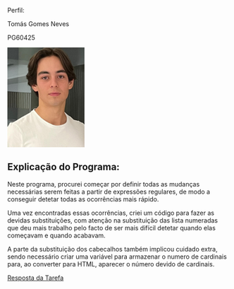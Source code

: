 Perfil:

Tomás Gomes Neves

PG60425


<img src="./ImagemPLC_copy.jpg" alt="Imagem PLC" width="175">

## **Explicação do Programa:**

  Neste programa, procurei começar por definir todas as mudanças necessárias serem feitas a partir de expressões regulares, de modo a 
conseguir detetar todas as ocorrências mais rápido.

  Uma vez encontradas essas ocorrências, criei um código para fazer as devidas substituições, com atenção na substituição das lista numeradas
que deu mais trabalho pelo facto de ser mais difícil detetar quando elas começavam e quando acabavam. 

  A parte da substituição dos cabecalhos também implicou cuidado extra, sendo necessário criar uma variável para armazenar o numero de 
cardinais para, ao converter para HTML, aparecer o número devido de cardinais.

[Resposta da Tarefa](./RespostadaTarefa.ipynb)
